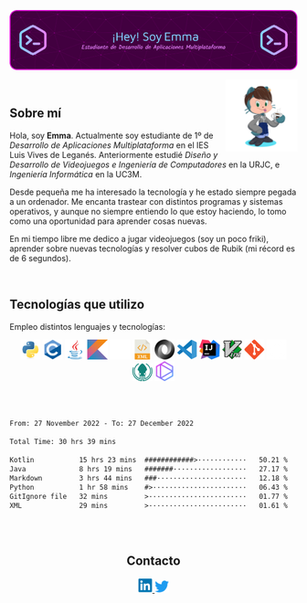 ![Banner](banner-kuromiichi.png)

<img src="./octocat-kuromiichi.png" width=25% align=right />

<br>

## Sobre mí

Hola, soy **Emma**. Actualmente soy estudiante de 1º de _Desarrollo de Aplicaciones Multiplataforma_ en el IES Luis Vives de Leganés. Anteriormente estudié _Diseño y Desarrollo de Videojuegos e Ingeniería de Computadores_ en la URJC, e _Ingeniería Informática_ en la UC3M.

Desde pequeña me ha interesado la tecnología y he estado siempre pegada a un ordenador. Me encanta trastear con distintos programas y sistemas operativos, y aunque no siempre entiendo lo que estoy haciendo, lo tomo como una oportunidad para aprender cosas nuevas.

En mi tiempo libre me dedico a jugar videojuegos (soy un poco friki), aprender sobre nuevas tecnologías y resolver cubos de Rubik (mi récord es de 6 segundos).

<br>

## Tecnologías que utilizo

Empleo distintos lenguajes y tecnologías:

<div align="center">
    <img src="./icons/python-original.svg" width=7% />
    <img src="./icons/c-original.svg" width=7% />
    <img src="./icons/java-original.svg" width=7% />
    <img src="./icons/kotlin-original.svg" width=7% />
    <img src="./icons/markdown-original.png" width=7% />
    <img src="./icons/Xml_logo.svg" width=7% />
    <img src="./icons/JSON_vector_logo.svg" width=7% />
    <img src="./icons/vscode-original.svg" width=7% />
    <img src="./icons/intellij-original.svg" width=7% />
    <img src="./icons/Vimlogo.svg" width=7% />
    <img src="./icons/git-original.svg" width=7% />
    <img src="./icons/github-original.png" width=7% />
    <img src="./icons/gitkraken.svg" width=7% />
    <img src="./icons/tabnine.png" width=7% />
</div>

<br><br>

<!--START_SECTION:waka-->

```text
From: 27 November 2022 - To: 27 December 2022

Total Time: 30 hrs 39 mins

Kotlin           15 hrs 23 mins  ############>············   50.21 %
Java             8 hrs 19 mins   #######··················   27.17 %
Markdown         3 hrs 44 mins   ###······················   12.18 %
Python           1 hr 58 mins    #>·······················   06.43 %
GitIgnore file   32 mins         >························   01.77 %
XML              29 mins         >························   01.61 %
```

<!--END_SECTION:waka-->

<br><br>

<div align="center">
    <h2>Contacto</h2>
    <a href="https://www.linkedin.com/in/emma-fern%C3%A1ndez-barranco-583881251/">
        <img src="./icons/linkedin-original.svg" width=5%>
    </a>
    <a href="https://twitter.com/emmalikescoding">
        <img src="./icons/Twitter-logo.svg" width=5%>
    </a>
</div>